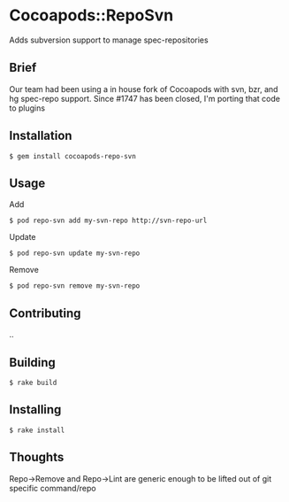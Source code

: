 # Cocoapods::RepoSvn

Adds subversion support to manage spec-repositories

## Brief

Our team had been using a in house fork of Cocoapods with svn, bzr, and hg spec-repo support. Since #1747 has been closed, I'm porting that code to plugins

## Installation

    $ gem install cocoapods-repo-svn 

## Usage

Add

    $ pod repo-svn add my-svn-repo http://svn-repo-url
  
Update

    $ pod repo-svn update my-svn-repo 

Remove

    $ pod repo-svn remove my-svn-repo 

    
## Contributing
    
..

## Building

    $ rake build
    
## Installing

    $ rake install

    
## Thoughts

Repo->Remove and Repo->Lint are generic enough to be lifted out of git specific command/repo
